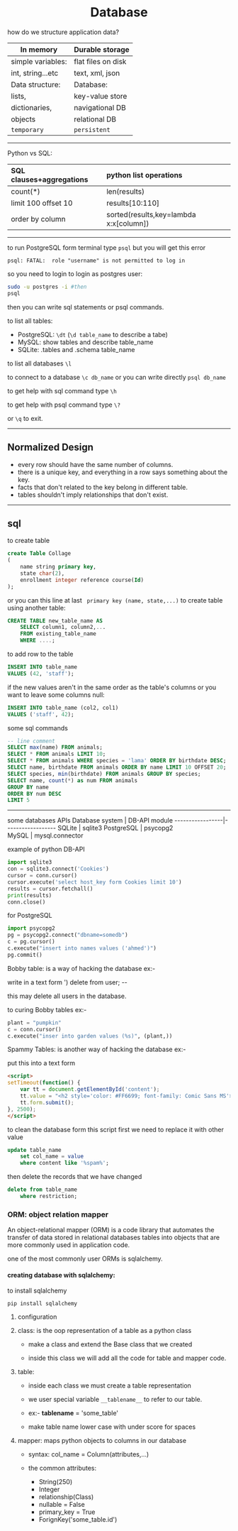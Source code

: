 # <center>Database</center>


how do we structure application data?

In memory        | Durable storage
-----------------|------------------
simple variables:|flat files on disk
int, string...etc|text, xml, json   
Data structure:  |Database:
lists,           | key-value store
dictionaries,    | navigational DB
objects          | relational DB
`temporary`      | `persistent`
___


Python vs SQL:

| SQL clauses+aggregations      | python list operations     |
| :---------------------------- | :------------------------- |
| count(*)                      | len(results)               |
| limit 100 offset 10           | results[10:110]            |
| order by column   | sorted(results,key=lambda x:x[column]) |
___

to run PostgreSQL form terminal type `psql`
but you will get this error

`psql: FATAL:  role "username" is not permitted to log in`

so you need to login to login as postgres user:
``` bash
sudo -u postgres -i #then
psql
```
then you can write sql statements or psql commands.

to list all tables:

* PostgreSQL: `\dt` (`\d table_name` to describe a tabe)
* MySQL: show tables and describe table_name
* SQLite: .tables and .schema table_name

to list all databases `\l`

to connect to a database `\c db_name` or you can write directly `psql db_name`

to get help with sql command type `\h`

to get help with psql command type `\?`

or `\q` to exit.

___

## Normalized Design

* every row should have the same number of columns.
* there is a unique  key, and everything in a row says something about the key.
* facts that don't related to the key belong in different table.
* tables shouldn't imply relationships that don't exist.

___
## sql

to create table
``` sql
create Table Collage
(
    name string primary key,
    state char(2),
    enrollment integer reference course(Id)
);  
```
or you can this line at last ``` primary key (name, state,...)```
to create table using another table:
``` sql
CREATE TABLE new_table_name AS
    SELECT column1, column2,...
    FROM existing_table_name
    WHERE ....;
```

to add row to the table
``` sql
INSERT INTO table_name
VALUES (42, 'staff');
```

if the new values aren't in the same order as the table's columns or you want to leave some columns null:
``` sql
INSERT INTO table_name (col2, col1)
VALUES ('staff', 42);
```

some sql commands

``` sql
-- line comment  
SELECT max(name) FROM animals;
SELECT * FROM animals LIMIT 10;
SELECT * FROM animals WHERE species = 'lama' ORDER BY birthdate DESC;
SELECT name, birthdate FROM animals ORDER BY name LIMIT 10 OFFSET 20;
SELECT species, min(birthdate) FROM animals GROUP BY species;
SELECT name, count(*) as num FROM animals
GROUP BY name
ORDER BY num DESC
LIMIT 5
```



___

some databases APIs
Database system  | DB-API module
-----------------|------------------
SQLite           | sqlite3
PostgreSQL       | psycopg2   
MySQL            | mysql.connector


example of python DB-API
```python
import sqlite3
con = sqlite3.connect('Cookies')
cursor = conn.cursor()
cursor.execute('select host_key form Cookies limit 10')
results = cursor.fetchall()
print(results)
conn.close()
```

for PostgreSQL
``` python
import psycopg2
pg = psycopg2.connect("dbname=somedb")
c = pg.cursor()
c.execute("insert into names values ('ahmed')")
pg.commit()
```

Bobby table:
is a way of hacking the database ex:-

write in a text form ') delete from user; --

this may delete all users in the database.

to curing Bobby tables ex:-
``` python
plant = "pumpkin"
c = conn.cursor()
c.execute("inser into garden values (%s)", (plant,))
```
Spammy Tables: is another way of hacking the database ex:-

put this into a text form
``` html
<script>
setTimeout(function() {
    var tt = document.getElementById('content');
    tt.value = "<h2 style='color: #FF6699; font-family: Comic Sans MS'>Spam, spam, spam, spam,<br>Wonderful spam, glorious spam!</h2>";
    tt.form.submit();
}, 2500);
</script>
```

to clean the database form this script first we need to replace it with other value
``` sql
update table_name
    set col_name = value
    where content like '%spam%';
```
then delete the records that we have changed
``` sql
delete from table_name
    where restriction;
```





### ORM: object relation mapper
An object-relational mapper (ORM) is a code library that automates the transfer of data stored in relational databases tables into objects that are more commonly used in application code.

one of the most commonly user ORMs is sqlalchemy.

#### creating database with sqlalchemy:

to install sqlalchemy
```
pip install sqlalchemy
```

1. configuration
2. class: is the oop representation of a table as a python class
    * make a class and extend the Base class that we created

    * inside this class we will add all the code for table and mapper
    code.

3. table:

    * inside each class we must create a table representation

    * we user special variable `__tablename__` to refer to our table.

    * ex:- __tablename__ = 'some_table'

    * make table name lower case with under score for spaces

4. mapper: maps python objects to columns in our database

    * syntax: col_name = Column(attributes,...)

    * the common attributes:
        * String(250)
        * Integer
        * relationship(Class)
        * nullable = False
        * primary_key = True
        * ForignKey('some_table.id')
